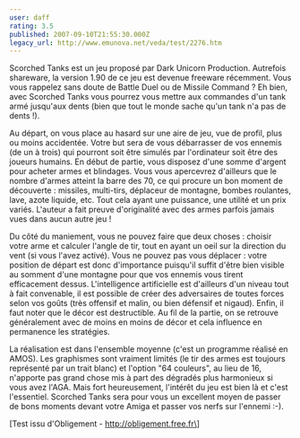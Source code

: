 ```yaml
---
user: daff
rating: 3.5
published: 2007-09-10T21:55:30.000Z
legacy_url: http://www.emunova.net/veda/test/2276.htm
---
```

Scorched Tanks est un jeu proposé par Dark Unicorn Production. Autrefois shareware, la version 1.90 de ce jeu est devenue freeware récemment. Vous vous rappelez sans doute de Battle Duel ou de Missile Command ? Eh bien, avec Scorched Tanks vous pourrez vous mettre aux commandes d'un tank armé jusqu'aux dents (bien que tout le monde sache qu'un tank n'a pas de dents !).  

  

Au départ, on vous place au hasard sur une aire de jeu, vue de profil, plus ou moins accidentée. Votre but sera de vous débarrasser de vos ennemis (de un à trois) qui pourront soit être simulés par l'ordinateur soit être des joueurs humains. En début de partie, vous disposez d'une somme d'argent pour acheter armes et blindages. Vous vous apercevrez d'ailleurs que le nombre d'armes atteint la barre des 70, ce qui procure un bon moment de découverte : missiles, multi-tirs, déplaceur de montagne, bombes roulantes, lave, azote liquide, etc. Tout cela ayant une puissance, une utilité et un prix variés. L'auteur a fait preuve d'originalité avec des armes parfois jamais vues dans aucun autre jeu !  

  

Du côté du maniement, vous ne pouvez faire que deux choses : choisir votre arme et calculer l'angle de tir, tout en ayant un oeil sur la direction du vent (si vous l'avez activé). Vous ne pouvez pas vous déplacer : votre position de départ est donc d'importance puisqu'il suffit d'être bien visible au somment d'une montagne pour que vos ennemis vous tirent efficacement dessus. L'intelligence artificielle est d'ailleurs d'un niveau tout à fait convenable, il est possible de créer des adversaires de toutes forces selon vos goûts (très offensif et malin, ou bien défensif et nigaud). Enfin, il faut noter que le décor est destructible. Au fil de la partie, on se retrouve généralement avec de moins en moins de décor et cela influence en permanence les stratégies.  

  

La réalisation est dans l'ensemble moyenne (c'est un programme réalisé en AMOS). Les graphismes sont vraiment limités (le tir des armes est toujours représenté par un trait blanc) et l'option "64 couleurs", au lieu de 16, n'apporte pas grand chose mis à part des dégradés plus harmonieux si vous avez l'AGA. Mais fort heureusement, l'intérêt du jeu est bien là et c'est l'essentiel. Scorched Tanks sera pour vous un excellent moyen de passer de bons moments devant votre Amiga et passer vos nerfs sur l'ennemi :-).  

  

\[Test issu d'Obligement - http://obligement.free.fr\]